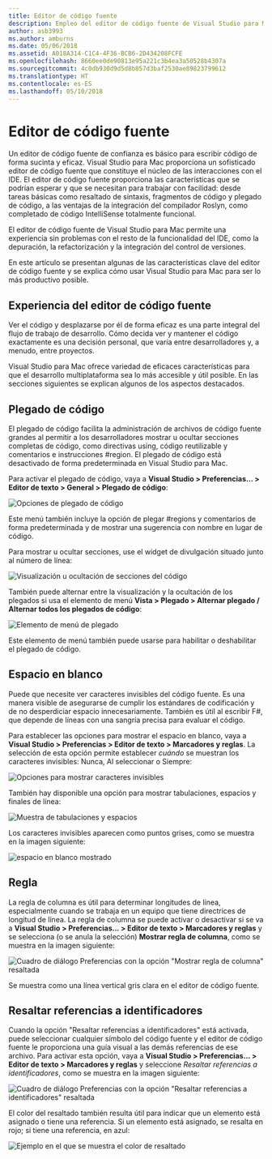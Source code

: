 ```yaml
---
title: Editor de código fuente
description: Empleo del editor de código fuente de Visual Studio para Mac
author: asb3993
ms.author: amburns
ms.date: 05/06/2018
ms.assetid: A018A314-C1C4-4F36-BCB6-2D434208FCFE
ms.openlocfilehash: 8660ee0de90813e95a221c3b4ea3a50528b4307a
ms.sourcegitcommit: 4c0db930d9d5d8b857d3baf2530ae89823799612
ms.translationtype: HT
ms.contentlocale: es-ES
ms.lasthandoff: 05/10/2018
---
```

# <a name="source-editor"></a>Editor de código fuente

Un editor de código fuente de confianza es básico para escribir código de forma sucinta y eficaz. Visual Studio para Mac proporciona un sofisticado editor de código fuente que constituye el núcleo de las interacciones con el IDE. El editor de código fuente proporciona las características que se podrían esperar y que se necesitan para trabajar con facilidad: desde tareas básicas como resaltado de sintaxis, fragmentos de código y plegado de código, a las ventajas de la integración del compilador Roslyn, como completado de código IntelliSense totalmente funcional.

El editor de código fuente de Visual Studio para Mac permite una experiencia sin problemas con el resto de la funcionalidad del IDE, como la depuración, la refactorización y la integración del control de versiones.

En este artículo se presentan algunas de las características clave del editor de código fuente y se explica cómo usar Visual Studio para Mac para ser lo más productivo posible.

## <a name="the-source-editor-experience"></a>Experiencia del editor de código fuente

Ver el código y desplazarse por él de forma eficaz es una parte integral del flujo de trabajo de desarrollo. Cómo decida ver y mantener el código exactamente es una decisión personal, que varía entre desarrolladores y, a menudo, entre proyectos.

Visual Studio para Mac ofrece variedad de eficaces características para que el desarrollo multiplataforma sea lo más accesible y útil posible. En las secciones siguientes se explican algunos de los aspectos destacados.

## <a name="code-folding"></a>Plegado de código

El plegado de código facilita la administración de archivos de código fuente grandes al permitir a los desarrolladores mostrar u ocultar secciones completas de código, como directivas using, código reutilizable y comentarios e instrucciones #region. El plegado de código está desactivado de forma predeterminada en Visual Studio para Mac.

Para activar el plegado de código, vaya a **Visual Studio > Preferencias... > Editor de texto > General > Plegado de código**:

![Opciones de plegado de código](media/source-editor-image1.png)

Este menú también incluye la opción de plegar #regions y comentarios de forma predeterminada y de mostrar una sugerencia con nombre en lugar de código.

Para mostrar u ocultar secciones, use el widget de divulgación situado junto al número de línea:

 ![Visualización u ocultación de secciones del código](media/source-editor-image2.png)

También puede alternar entre la visualización y la ocultación de los plegados si usa el elemento de menú **Vista > Plegado > Alternar plegado / Alternar todos los plegados de código**:

 ![Elemento de menú de plegado](media/source-editor-image19.png)

Este elemento de menú también puede usarse para habilitar o deshabilitar el plegado de código.

## <a name="white-space"></a>Espacio en blanco

Puede que necesite ver caracteres invisibles del código fuente. Es una manera visible de asegurarse de cumplir los estándares de codificación y de no desperdiciar espacio innecesariamente. También es útil al escribir F#, que depende de líneas con una sangría precisa para evaluar el código.

Para establecer las opciones para mostrar el espacio en blanco, vaya a **Visual Studio > Preferencias > Editor de texto > Marcadores y reglas**. La selección de esta opción permite establecer _cuándo_ se muestran los caracteres invisibles: Nunca, Al seleccionar o Siempre:

 ![Opciones para mostrar caracteres invisibles](media/source-editor-image3.png)

También hay disponible una opción para mostrar tabulaciones, espacios y finales de línea:

 ![Muestra de tabulaciones y espacios](media/source-editor-image4.png)

 Los caracteres invisibles aparecen como puntos grises, como se muestra en la imagen siguiente:

 ![espacio en blanco mostrado](media/source-editor-image22.png)

## <a name="ruler"></a>Regla

La regla de columna es útil para determinar longitudes de línea, especialmente cuando se trabaja en un equipo que tiene directrices de longitud de línea. La regla de columna se puede activar o desactivar si se va a **Visual Studio > Preferencias... > Editor de texto > Marcadores y reglas** y se selecciona (o se anula la selección) **Mostrar regla de columna**, como se muestra en la imagen siguiente:

 ![Cuadro de diálogo Preferencias con la opción "Mostrar regla de columna" resaltada](media/source-editor-image5.png)

 Se muestra como una línea vertical gris clara en el editor de código fuente.

## <a name="highlight-identifier-references"></a>Resaltar referencias a identificadores

Cuando la opción "Resaltar referencias a identificadores" está activada, puede seleccionar cualquier símbolo del código fuente y el editor de código fuente le proporciona una guía visual a las demás referencias de ese archivo. Para activar esta opción, vaya a **Visual Studio > Preferencias... > Editor de texto > Marcadores y reglas** y seleccione _Resaltar referencias a identificadores_, como se muestra en la imagen siguiente:

![Cuadro de diálogo Preferencias con la opción "Resaltar referencias a identificadores" resaltada](media/source-editor-image6.png)

El color del resaltado también resulta útil para indicar que un elemento está asignado o tiene una referencia. Si un elemento está asignado, se resalta en rojo; si tiene una referencia, en azul:

![Ejemplo en el que se muestra el color de resaltado](media/source-editor-image7.png)